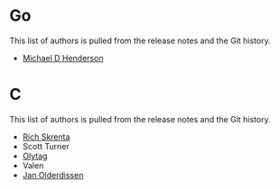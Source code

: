 # Go
This list of authors is pulled from the release notes and the Git history.

* [Michael D Henderson](https://github.com/mdhender)

# C
This list of authors is pulled from the release notes and the Git history.

* [Rich Skrenta](https://github.com/skrenta)
* Scott Turner
* [Olytag](https://github.com/olytag)
* Valen
* [Jan Olderdissen](https://github.com/jrolder)
